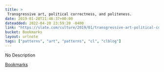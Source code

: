 ```yaml
---
title: > 
 Transgressive art, political correctness, and politeness.
date: 2019-01-28T21:46:37+00:00
dateadded: 2022-04-20 23:59:20 -0400
link: "https://slate.com/culture/2019/01/transgressive-art-political-correctness-vanessa-place-louis-ck-hannah-gadsby.html"
bucket: Bookmarks
layout: urlnote
tags: ["patterns", "art", "patterns", "cl", "clblog"]
--- 
```

No Description
 <!-- end excerpt --> 
<div class='bucket'><a class='internal-link' href='/buckets/bookmarks'>Bookmarks</a></div> 

